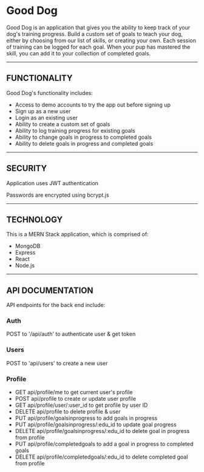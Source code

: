 # Good Dog #

Good Dog is an application that gives you the ability to keep track of your dog's training progress. Build a custom set of goals to teach your dog, either by choosing from our list of skills, or creating your own. Each session of training can be logged for each goal. When your pup has mastered the skill, you can add it to your collection of completed goals.

---

## FUNCTIONALITY ##

Good Dog's functionality includes:

* Access to demo accounts to try the app out before signing up
* Sign up as a new user
* Login as an existing user
* Ability to create a custom set of goals
* Ability to log training progress for existing goals
* Ability to change goals in progress to completed goals
* Ability to delete goals in progress and completed goals

---


## SECURITY ##

Application uses JWT authentication

Passwords are encrypted using bcrypt.js

---

## TECHNOLOGY ##

This is a MERN Stack application, which is comprised of:

* MongoDB
* Express
* React
* Node.js

---

## API DOCUMENTATION ##

API endpoints for the back end include:

### Auth ###

POST to '/api/auth' to authenticate user & get token

### Users ###

POST to 'api/users' to create a new user

### Profile ###

* GET api/profile/me to get current user's profile
* POST api/profile to create or update user profile
* GET api/profile/user/:user_id to get profile by user ID
* DELETE api/profile to delete profile & user
* PUT api/profile/goalsinprogress to add goals in progress
* PUT api/profile/goalsinprogress/:edu_id to update goal progress
* DELETE api/profile/goalsinprogress/:edu_id to delete goal in progress from profile
* PUT api/profile/completedgoals to add a goal in progress to completed goals
* DELETE api/profile/completedgoals/:edu_id to delete completed goal from profile